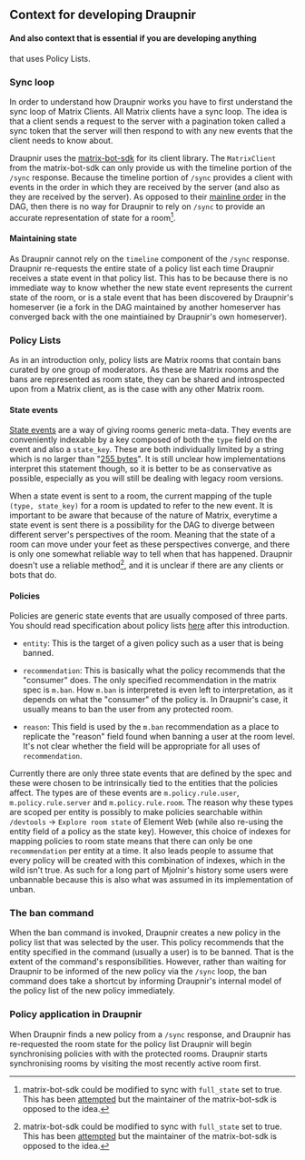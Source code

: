 ## Context for developing Draupnir

#### And also context that is essential if you are developing anything
that uses Policy Lists.

### Sync loop

In order to understand how Draupnir works you have to first understand
the sync loop of Matrix Clients. All Matrix clients have a sync loop.
The idea is that a client sends a request to the server with a
pagination token called a sync token that the server will then
respond to with any new events that the client needs to know about.
<You can read more about sync here>

Draupnir uses the
[matrix-bot-sdk](https://github.com/turt2live/matrix-bot-sdk)
for its client library. The `MatrixClient` from the matrix-bot-sdk can
only provide us with the timeline portion of the `/sync` response.
Because the timeline portion of `/sync` provides a client with events
in the order in which they are received by the server (and also
as they are received by the server). As opposed to their
[mainline order](https://spec.matrix.org/v1.6/rooms/v2/#definitions)
in the DAG, then there is no way for Draupnir to rely on `/sync` to
provide an accurate representation of state for a room[^full-state].

#### Maintaining state

As Draupnir cannot rely on the `timeline` component of the `/sync`
response. Draupnir re-requests the entire state of a policy list each
time Draupnir receives a state event in that policy list.
This has to be because there is no immediate way to know whether the
new state event represents the current state of the room, or is a
stale event that has been discovered by Draupnir's homeserver
(ie a fork in the DAG maintained by another homeserver has converged
back with the one maintiained by Draupnir's own homeserver).

### Policy Lists

As in an introduction only, policy lists are Matrix rooms that contain
bans curated by one group of moderators. As these are Matrix rooms
and the bans are represented as room state, they can be shared and
introspected upon from a Matrix client, as is the case with any other
Matrix room.

#### State events

[State events](https://spec.matrix.org/latest/client-server-api/#types-of-room-events)
are a way of giving rooms generic meta-data.
They events are conveniently indexable by a key composed of both the
`type` field on the event and also a `state_key`.
These are both individually limited by a string which is no larger
than "[255 bytes](https://spec.matrix.org/latest/client-server-api/#size-limits)".
It is still unclear how implementations interpret this statement
though, so it is better to be as conservative as possible, especially
as you will still be dealing with legacy room versions.

When a state event is sent to a room, the current mapping of the tuple
`(type, state_key)` for a room is updated to refer to the new event.
It is important to be aware that because of the nature of Matrix,
everytime a state event is sent there is a possibility
for the DAG to diverge between different server's perspectives of
the room. Meaning that the state of a room can move under your feet
as these perspectives converge,
and there is only one somewhat reliable way to tell when that has
happened. Draupnir doesn't use a reliable method[^full-state],
and it is unclear if there are any clients or bots that do.

#### Policies

Policies are generic state events that are usually composed of three
parts. You should read specification about policy lists
[here](https://spec.matrix.org/latest/client-server-api/#moderation-policy-lists)
after this introduction.

- `entity`: This is the target of a given policy such as a user that
is being banned.

- `recommendation`: This is basically what the policy recommends that
the "consumer" does. The only specified recommendation in the matrix
spec is `m.ban`. How `m.ban` is interpreted is even left to
interpretation, as it depends on what the "consumer" of the policy is.
In Draupnir's case, it usually means to ban the user from any
protected room.

- `reason`: This field is used by the `m.ban` recommendation as a
place to replicate the "reason" field found when banning a user
at the room level. It's not clear whether the field will be
appropriate for all uses of `recommendation`.

Currently there are only three state events that are defined by the
spec and these were chosen to be intrinsically tied to the entities
that the policies affect. The types are of these events are
`m.policy.rule.user`, `m.policy.rule.server` and `m.policy.rule.room`.
The reason why these types are scoped per entity is possibly to make
policies searchable within `/devtools` -> `Explore room state`
of Element Web (while also re-using the entity field of a policy as
the state key).
However, this choice of indexes for mapping policies to room state
means that there can only be one `recommendation` per entity at a
time. It also leads people to assume that every policy will be created
with this combination of indexes, which in the wild isn't true.
As such for a long part of Mjolnir's history some users were
unbannable because this is also what was assumed in its implementation
of unban.

### The ban command

When the ban command is invoked, Draupnir creates a new policy in
the policy list that was selected by the user. This policy recommends
that the entity specified in the command (usually a user) is to be
banned. That is the extent of the command's responsibilities.
However, rather than waiting for Draupnir to be informed of the new
policy via the `/sync` loop, the ban command does take a shortcut
by informing Draupnir's internal model of the policy list of the new
policy immediately.

### Policy application in Draupnir

When Draupnir finds a new policy from a `/sync` response, and Draupnir
has re-requested the room state for the policy list Draupnir will
begin synchronising policies with with the protected rooms.
Draupnir starts synchronising rooms by visiting the most recently
active room first.


[^full-state]: matrix-bot-sdk could be modified to sync with
`full_state` set to true. This has been
[attempted](https://github.com/turt2live/matrix-bot-sdk/pull/215)
but the maintainer of the matrix-bot-sdk is opposed to the idea.
